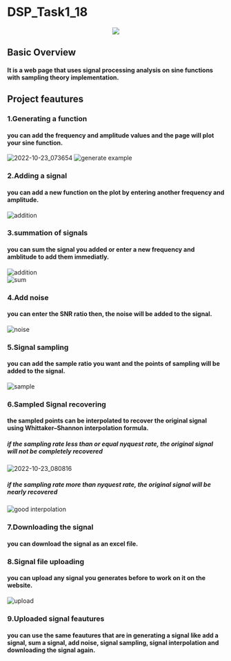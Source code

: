 # DSP_Task1_18

<p align="center">
    <img src="https://user-images.githubusercontent.com/87495750/197374339-c3fbdf65-fdc7-41bd-b539-b2932fc679f8.gif"> 

## Basic Overview
#### It is a web page that uses signal processing analysis on sine functions with sampling theory implementation.


## Project feautures
### 1.Generating a function
#### you can add the frequency and amplitude values and the page will plot your sine function.
![2022-10-23_073654](https://user-images.githubusercontent.com/87495750/197375800-e618c9d1-c7f7-499b-85b1-fe551cd7b678.png) 
![generate example](https://user-images.githubusercontent.com/87495750/197375939-7d09f27d-0c47-47f1-adb3-59bf2bcdea4d.png)

### 2.Adding a signal
#### you can add a new function on the plot by entering another frequency and amplitude.
![addition](https://user-images.githubusercontent.com/87495750/197376164-fd1f69d8-7205-4be4-89cd-42f25ecf7c43.png)


### 3.summation of signals
#### you can sum the signal you added or enter a new frequency and amblitude to add them immediatly.
![addition](https://user-images.githubusercontent.com/87495750/197376164-fd1f69d8-7205-4be4-89cd-42f25ecf7c43.png)  
![sum](https://user-images.githubusercontent.com/87495750/197376477-82fb839b-1797-45ec-b235-cc3a35a74dc4.png)

### 4.Add noise
#### you can enter the SNR ratio then, the noise will be added to the signal.
![noise](https://user-images.githubusercontent.com/87495750/197376605-167038f1-274c-460f-8e92-50abe9db861a.png)

### 5.Signal sampling
#### you can add the sample ratio you want and the points of sampling will be added to the signal.
![sample](https://user-images.githubusercontent.com/87495750/197376965-19fb1d87-7b0e-46ca-83b2-5e0bdbfc8628.png)

### 6.Sampled Signal recovering
#### the sampled points can be interpolated to recover the original signal using Whittaker–Shannon interpolation formula.
##### if the sampling rate less than or equal nyquest rate, the original signal will not be completely recovered 
![2022-10-23_080816](https://user-images.githubusercontent.com/87495750/197377133-686ddb8d-9d3f-472a-96eb-e812c39d1704.png)
##### if the sampling rate more than nyquest rate, the original signal will be nearly recovered
![good interpolation](https://user-images.githubusercontent.com/87495750/197377176-0522aa1d-bec7-4aff-9cc5-f9a2562cc517.png)

### 7.Downloading the signal
#### you can download the signal as an excel file.

### 8.Signal file uploading
#### you can upload any signal you generates before to work on it on the website.
![upload](https://user-images.githubusercontent.com/87495750/197377452-9403444c-ba13-4d1e-96db-9bbe006b7f6d.png)

### 9.Uploaded signal feautures
#### you can use the same feautures that are in generating a signal like add a signal, sum a signal, add noise, signal sampling, signal interpolation and downloading the signal again.





